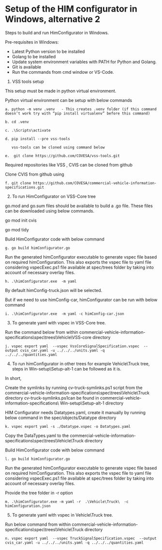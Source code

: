 # Setup of the HIM configurator in Windows, alternative 2
Steps to build and run HimConfigurator in Windows.

Pre-requisites in Windows:
* Latest Python version to be installed 
* Golang to be installed
* Update system environment variables with PATH for Python and Golang.
* Git is available
* Run the commands from cmd window or VS-Code.

1. VSS tools setup

This setup must be made in python virtual environment.

Python virtual environment can be setup with below commands

    a. python -m venv .venv   - This creates .venv folder (if this command doesn’t work try with “pip install virtualenv” before this command) 

    b. cd .venv 

    c. .\Scripts\activate

    d. pip install --pre vss-tools

       vss-tools can be cloned using command below

    e.  git clone https://github.com/COVESA/vss-tools.git

Required repositories like VSS , CVIS can be cloned from github

Clone CVIS from github using 

    f. git clone https://github.com/COVESA/commercial-vehicle-information-specifications.git

2. To run HimConfigurator on VSS-Core tree

  go.mod and go.sum files should be available to build a .go file. These files can be downloaded using below commands.

   go mod init cvis

   go mod tidy

Build HimConfigurator code with below command

    g. go build himConfigurator.go

Run the generated himConfigurator executable to generate vspec file based on required himConfiguration.
This also exports the vspec file to yaml file considering vspecExec.ps1 file available at spec/trees folder by taking into account of necessary overlay files.

    h. .\himConfigurator.exe  -m yaml

By default himConfig-truck.json will be selected.

But if we need to use himConfig-car, himConfigurator can be run with below command

    i. .\himConfigurator.exe  -m yaml -c himConfig-car.json

3. To generate yaml with vspec in VSS-Core tree. 

Run the command below from within commercial-vehicle-information-specifications\spec\trees\Vehicle\VSS-core directory 

    j. vspec export yaml  --vspec VssCoreSignalSpecification.vspec  --output cvis_car.yaml -u ../../../units.yaml -q ../../../quantities.yaml
         
4. To run himConfigurator in other trees  for example Vehicle\Truck  tree, steps in Win-setup\Setup-alt-1 can be followed as it is. 

In short,

Create the symlinks by running cv-truck-symlinks.ps1 script from the commercial-vehicle-information-specifications\spec\trees\Vehicle\Truck directory
cv-truck-symlinks.ps1can be found in commercial-vehicle-information-specifications\ Win-setup\Setup-alt-1 directory

 HIM Configurator needs Datatypes.yaml, create it manually by running below command in the spec/objects/Datatype directory

    k. vspec export yaml -s ./Datatype.vspec -o Datatypes.yaml

Copy the DataTypes.yaml to the commercial-vehicle-information-specifications\spec\trees\Vehicle\Truck directory

Build HimConfigurator code with below command

    l. go build himConfigurator.go
    
 Run the generated himConfigurator executable to generate vspec file based on required  himConfiguration.
 This also exports the vspec file to yaml file considering vspecExec.ps1 file available at spec/trees folder by taking into account of necessary overlay files.
 
Provide the tree folder in -r option

    m. .\himConfigurator.exe -m yaml -r  .\Vehicle\Truck\  -c himConfiguration.json


5. To generate yaml with vspec in Vehicle\Truck tree.
 
Run below command from within commercial-vehicle-information-specifications\spec\trees\Vehicle\Truck directory 

    n. vspec export yaml  --vspec TruckSignalSpecification.vspec  --output cvis_car.yaml -u ../../../units.yaml -q ../../../quantities.yaml
